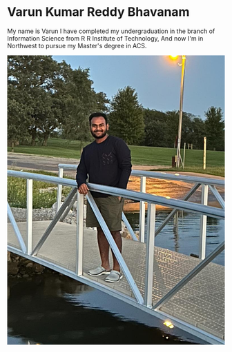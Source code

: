 # Varun Kumar Reddy Bhavanam



My name is Varun I have completed my undergraduation in the branch of Information Science from R R Institute of Technology, And now I'm in Northwest to pursue my Master's degree in ACS.



![alt text](varunr.jpeg)


